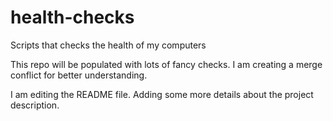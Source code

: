 # health-checks
Scripts that checks the health of my computers

This repo will be populated with lots of fancy checks.
I am creating a merge conflict for better understanding.

I am editing the README file. Adding some more details about the 
project description.
